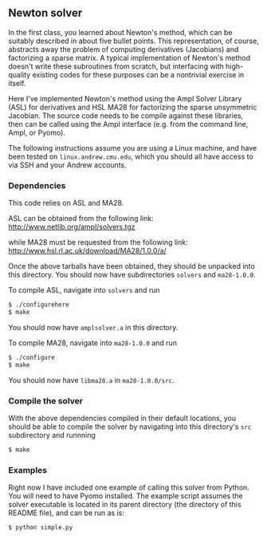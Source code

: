 ## Newton solver

In the first class, you learned about Newton's method, which can be suitably
described in about five bullet points. This representation, of course,
abstracts away the problem of computing derivatives (Jacobians) and factorizing
a sparse matrix. A typical implementation of Newton's method doesn't write
these subroutines from scratch, but interfacing with high-quality existing codes
for these purposes can be a nontrivial exercise in itself.

Here I've implemented Newton's method using the Ampl Solver Library (ASL) for
derivatives and HSL MA28 for factorizing the sparse unsymmetric Jacobian.
The source code needs to be compile against these libraries, then can be called
using the Ampl interface (e.g. from the command line, Ampl, or Pyomo).

The following instructions assume you are using a Linux machine, and have been
tested on `linux.andrew.cmu.edu`, which you should all have access to via SSH
and your Andrew accounts.


### Dependencies

This code relies on ASL and MA28.

ASL can be obtained from the following link:
http://www.netlib.org/ampl/solvers.tgz

while MA28 must be requested from the following link:
http://www.hsl.rl.ac.uk/download/MA28/1.0.0/a/

Once the above tarballs have been obtained, they should be unpacked into
this directory. You should now have subdirectories `solvers` and `ma28-1.0.0`.

To compile ASL, navigate into `solvers` and run
```sh
$ ./configurehere
$ make
```
You should now have `amplsolver.a` in this directory.

To compile MA28, navigate into `ma28-1.0.0` and run
```sh
$ ./configure
$ make
```
You should now have `libma28.a` in `ma28-1.0.0/src`.


### Compile the solver

With the above dependencies compiled in their default locations,
you should be able to compile the solver by navigating into this
directory's `src` subdirectory and runnning
```sh
$ make
```

### Examples

Right now I have included one example of calling this solver
from Python. You will need to have Pyomo installed.
The example script assumes the solver executable is located
in its parent directory (the directory of this README file),
and can be run as is:
```sh
$ python simple.py
```
